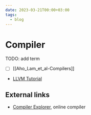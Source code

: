 ```yaml
---
date: 2023-03-21T00:00+03:00
tags:
  - blog
---
```


# Compiler

TODO: add term

- [ ] [[Aho_Lam_et_al-Compilers]]
- [LLVM Tutorial](https://llvm.org/docs/tutorial/)

## External links

- [Compiler Explorer](https://godbolt.org/), online compiler
